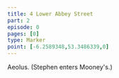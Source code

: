 ```yaml
---
title: 4 Lower Abbey Street
part: 2
episode: 0
pages: [0]
type: Marker
point: [-6.2589348,53.3486339,0]
---
```

Aeolus. (Stephen enters Mooney's.)